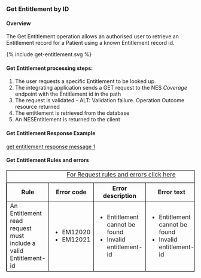 
### Get Entitlement by ID

#### Overview

The Get Entitlement operation allows an authorised user to retrieve an Entitlement record for a Patient using a known Entitlement record id.

<div>
{% include get-entitlement.svg %}
</div>


####  Get Entitlement processing steps:

1. The user requests a specific Entitlement to be looked up.
2. The integrating application sends a GET request  to the NES  *Coverage* endpoint with the Entitlement id in the path
3. The request is validated - ALT: Validation failure. Operation Outcome resource returned
4. The entitlement is retrieved from the database
5. An  NESEntitlement is returned to the client


####  Get Entitlement Response Example 
[get entitlement response message 1 ](Coverage-EN667788899.json.html)


<h4>Get Entitlement Rules and errors</h4>
<table>
<style>
table, th, td {
  border: 1px solid black;
  border-collapse: collapse;
}
</style>
<caption><a href="general.html#request-rules-and-errors">For Request rules and errors click here</a></caption>
<tr><th>Rule</th>
<th>Error code</th>
<th>Error description</th>
<th>Error text</th>
<th>Http code</th></tr>

<tr>
<td>An Entitlement read request must include a valid Entitlement-id</td>
<td>
 <ul>
  <li>EM12020</li>
  <li>EM12021</li>
 </ul>
</td>
<td>
 <ul>
  <li>Entitlement cannot be found</li>
  <li>Invalid entitlement-id</li>
 </ul>
</td>
<td>
 <ul>
  <li>Entitlement cannot be found</li>
  <li>Invalid entitlement-id</li>
 </ul>
</td>
<td>
 <ul>
  <li>404 Not found</li>
  <li>400 Bad request</li>
 </ul>
 </td>
</tr>
</table>
